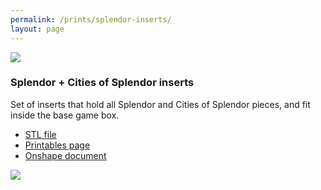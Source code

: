 ```yaml
---
permalink: /prints/splendor-inserts/
layout: page
---
```


<section class="print">
    <img src="{{permalink}}inserts.png">
    <div>
        <h3>Splendor + Cities of Splendor inserts</h3>
        <p>
            Set of inserts that hold all Splendor and Cities of Splendor pieces,
            and fit inside the base game box.
        </p>
        <ul class="links">
            <li><a href="{{permalink}}inserts.stl">STL file</a></li>
            <li><a href="https://www.printables.com/model/964991-splendor-and-cities-of-splendor-insert">Printables page</a></li>
            <li><a href="https://cad.onshape.com/documents/2fbcb8d703729067571393a7/w/4f9a999421d4f68235df38e3/e/05be11b8b8f155126d802e2c?renderMode=0&uiState=66b0d144878ad200f3a401ee">Onshape document</a></li>
        </ul>
    </div>
    <img src="{{permalink}}preview.webp">
</section>